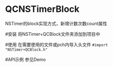 # QCNSTimerBlock
NSTimer的block实现方式，新增计数次数count属性

#安装
将NSTimer+QCBlock文件夹添加到项目中

#使用
在需要使用的文件或pch内导入头文件 <code>#import "NSTimer+QCBlock.h"</code>

#API示例
参见Demo
